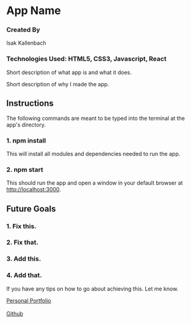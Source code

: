 # App Name

### Created By
Isak Kallenbach

### Technologies Used: HTML5, CSS3, Javascript, React

Short description of what app is and what it does.

Short description of why I made the app.


## Instructions

The following commands are meant to be typed into the terminal at the app's directory.

### 1. npm install

This will install all modules and dependencies needed to run the app.

### 2. npm start

This should run the app and open a window in your default browser at [http://localhost:3000](http://localhost:3000).

## Future Goals

### 1. Fix this.
### 2. Fix that.
### 3. Add this.
### 4. Add that.

If you have any tips on how to go about achieving this. Let me know.

[Personal Portfolio](https://kallenbach13.github.io/personal-portfolio-website/)
<br>  
[Github](https://github.com/kallenbach13)
